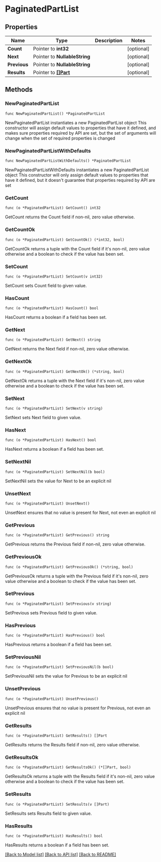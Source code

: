 # PaginatedPartList

## Properties

Name | Type | Description | Notes
------------ | ------------- | ------------- | -------------
**Count** | Pointer to **int32** |  | [optional] 
**Next** | Pointer to **NullableString** |  | [optional] 
**Previous** | Pointer to **NullableString** |  | [optional] 
**Results** | Pointer to [**[]Part**](Part.md) |  | [optional] 

## Methods

### NewPaginatedPartList

`func NewPaginatedPartList() *PaginatedPartList`

NewPaginatedPartList instantiates a new PaginatedPartList object
This constructor will assign default values to properties that have it defined,
and makes sure properties required by API are set, but the set of arguments
will change when the set of required properties is changed

### NewPaginatedPartListWithDefaults

`func NewPaginatedPartListWithDefaults() *PaginatedPartList`

NewPaginatedPartListWithDefaults instantiates a new PaginatedPartList object
This constructor will only assign default values to properties that have it defined,
but it doesn't guarantee that properties required by API are set

### GetCount

`func (o *PaginatedPartList) GetCount() int32`

GetCount returns the Count field if non-nil, zero value otherwise.

### GetCountOk

`func (o *PaginatedPartList) GetCountOk() (*int32, bool)`

GetCountOk returns a tuple with the Count field if it's non-nil, zero value otherwise
and a boolean to check if the value has been set.

### SetCount

`func (o *PaginatedPartList) SetCount(v int32)`

SetCount sets Count field to given value.

### HasCount

`func (o *PaginatedPartList) HasCount() bool`

HasCount returns a boolean if a field has been set.

### GetNext

`func (o *PaginatedPartList) GetNext() string`

GetNext returns the Next field if non-nil, zero value otherwise.

### GetNextOk

`func (o *PaginatedPartList) GetNextOk() (*string, bool)`

GetNextOk returns a tuple with the Next field if it's non-nil, zero value otherwise
and a boolean to check if the value has been set.

### SetNext

`func (o *PaginatedPartList) SetNext(v string)`

SetNext sets Next field to given value.

### HasNext

`func (o *PaginatedPartList) HasNext() bool`

HasNext returns a boolean if a field has been set.

### SetNextNil

`func (o *PaginatedPartList) SetNextNil(b bool)`

 SetNextNil sets the value for Next to be an explicit nil

### UnsetNext
`func (o *PaginatedPartList) UnsetNext()`

UnsetNext ensures that no value is present for Next, not even an explicit nil
### GetPrevious

`func (o *PaginatedPartList) GetPrevious() string`

GetPrevious returns the Previous field if non-nil, zero value otherwise.

### GetPreviousOk

`func (o *PaginatedPartList) GetPreviousOk() (*string, bool)`

GetPreviousOk returns a tuple with the Previous field if it's non-nil, zero value otherwise
and a boolean to check if the value has been set.

### SetPrevious

`func (o *PaginatedPartList) SetPrevious(v string)`

SetPrevious sets Previous field to given value.

### HasPrevious

`func (o *PaginatedPartList) HasPrevious() bool`

HasPrevious returns a boolean if a field has been set.

### SetPreviousNil

`func (o *PaginatedPartList) SetPreviousNil(b bool)`

 SetPreviousNil sets the value for Previous to be an explicit nil

### UnsetPrevious
`func (o *PaginatedPartList) UnsetPrevious()`

UnsetPrevious ensures that no value is present for Previous, not even an explicit nil
### GetResults

`func (o *PaginatedPartList) GetResults() []Part`

GetResults returns the Results field if non-nil, zero value otherwise.

### GetResultsOk

`func (o *PaginatedPartList) GetResultsOk() (*[]Part, bool)`

GetResultsOk returns a tuple with the Results field if it's non-nil, zero value otherwise
and a boolean to check if the value has been set.

### SetResults

`func (o *PaginatedPartList) SetResults(v []Part)`

SetResults sets Results field to given value.

### HasResults

`func (o *PaginatedPartList) HasResults() bool`

HasResults returns a boolean if a field has been set.


[[Back to Model list]](../README.md#documentation-for-models) [[Back to API list]](../README.md#documentation-for-api-endpoints) [[Back to README]](../README.md)


